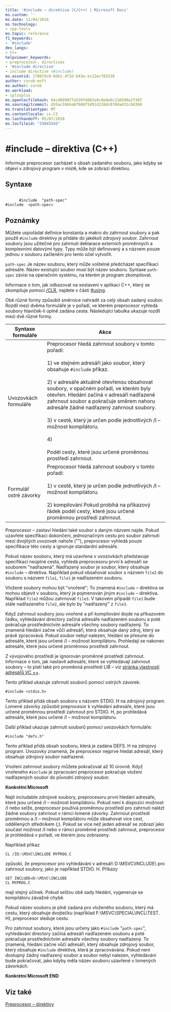 ```yaml
---
title: '#include – direktiva (C/C++) | Microsoft Docs'
ms.custom: ''
ms.date: 11/04/2016
ms.technology:
- cpp-tools
ms.topic: reference
f1_keywords:
- '#include'
dev_langs:
- C++
helpviewer_keywords:
- preprocessor, directives
- '#include directive'
- include directive (#include)
ms.assetid: 17067dc0-8db1-4f2d-b43e-ec12ecf83238
author: corob-msft
ms.author: corob
ms.workload:
- cplusplus
ms.openlocfilehash: 64cd6098f7a539fd883a9c8e0e0c116590a2f38f
ms.sourcegitcommit: d55ac596ba8f908f5d91d228dc070dad31cb8360
ms.translationtype: MT
ms.contentlocale: cs-CZ
ms.lasthandoff: 05/07/2018
ms.locfileid: "33843545"
---
```

# <a name="include-directive-cc"></a>#include – direktiva (C++)
Informuje preprocesor zacházet s obsah zadaného souboru, jako kdyby se objeví v zdrojový program v místě, kde se zobrazí direktivu.  
  
## <a name="syntax"></a>Syntaxe  
  
```  
  
      #include  "path-spec"  
#include  <path-spec>  
```  
  
## <a name="remarks"></a>Poznámky  
 Můžete uspořádat definice konstanta a makro do zahrnout soubory a pak použít `#include` direktivy je přidáte do jakékoli zdrojový soubor. Zahrnout soubory jsou užitečné pro zahrnutí deklarace externích proměnných a komplexními datovými typy. Typy může být definovaný a s názvem pouze jednou v souboru začlenění pro tento účel vytvořit.  
  
 `path-spec` Je název souboru, který může volitelně předcházet specifikaci adresáře. Název existující soubor musí být název souboru. Syntaxe `path-spec` závisí na operačním systému, na kterém je program zkompilovat.  
  
 Informace o tom, jak odkazovat na sestavení v aplikaci C++, který se zkompiluje pomocí [/CLR](../build/reference/clr-common-language-runtime-compilation.md), najdete v části [#using](../preprocessor/hash-using-directive-cpp.md).  
  
 Obě různé formy způsobit směrnice nahradit za celý obsah zadaný soubor. Rozdíl mezi dvěma formuláře je v pořadí, ve kterém preprocesor vyhledá soubory hlaviček-li úplně zadána cesta. Následující tabulka ukazuje rozdíl mezi dvě různé formy.  
  
|Syntaxe formuláře|Akce|  
|-----------------|------------|  
|Uvozovkách formuláře|Preprocesor hledá zahrnout soubory v tomto pořadí:<br /><br /> 1) ve stejném adresáři jako soubor, který obsahuje `#include` příkaz.<br /><br /> 2) v adresáře aktuálně otevřenou obsahovat soubory, v opačném pořadí, ve kterém byly otevřen. Hledání začíná v adresáři nadřazené zahrnout soubor a pokračuje směrem nahoru adresáře žádné nadřazený zahrnout soubory.<br /><br /> 3) v cestě, který je určen podle jednotlivých /I – možnost kompilátoru.<br /><br /> 4)<br /><br /> Podél cesty, které jsou určené proměnnou prostředí zahrnout.|  
|Formulář ostré závorky|Preprocesor hledá zahrnout soubory v tomto pořadí:<br /><br /> 1) v cestě, který je určen podle jednotlivých /I – možnost kompilátoru.<br /><br /> 2) kompilování Pokud probíhá na příkazový řádek podél cesty, které jsou určené proměnnou prostředí zahrnout.|  
  
 Preprocesor – zastaví hledání také soubor s daným názvem najde. Pokud uzavřete specifikaci dokončení, jednoznačným cestu pro soubor zahrnutí mezi dvojitých uvozovek nahoře (""), preprocesor vyhledá pouze specifikace této cesty a ignoruje standardní adresáře.  
  
 Pokud název souboru, který má uzavřena v uvozovkách představuje specifikaci neúplné cesta, vyhledá preprocesoru první k adresáři se souborem "nadřazená". Nadřazený soubor je soubor, který obsahuje `#include` – direktiva. Například pokud obsahovat soubor s názvem `file2` do souboru s názvem `file1`, `file1` je nadřazeném souboru.  
  
 Vložené soubory mohou být "vnořené"; To znamená `#include` – direktiva se mohou objevit v souboru, který je pojmenován jiným `#include` – direktiva. Například `file2` můžou zahrnovat `file3`. V takovém případě `file1` bude stále nadřazeného `file2`, ale bylo by "nadřazený" z `file3`.  
  
 Když zahrnout soubory jsou vnořené a při kompilování dojde na příkazovém řádku, vyhledávání directory začíná adresáře nadřazeném souboru a poté pokračuje prostřednictvím adresáře všechny soubory nadřazený. To znamená hledání začne vůči adresáři, která obsahuje daný zdroj, který se právě zpracovává. Pokud soubor nebyl nalezen, hledání se přesune do adresáře, které jsou určené /I – možnost kompilátoru. Prohledají se nakonec adresáře, které jsou určené proměnnou prostředí zahrnout.  
  
 Z vývojového prostředí je ignorován proměnné prostředí zahrnout. Informace o tom, jak nastavit adresáře, které se vyhledávají zahrnout soubory – to platí také pro proměnná prostředí LIB – viz [stránka vlastností adresářů VC ++](../ide/vcpp-directories-property-page.md).  
  
 Tento příklad ukazuje zahrnutí souborů pomocí ostrých závorek:  
  
```  
#include <stdio.h>  
```  
  
 Tento příklad přidá obsah souboru s názvem STDIO. H na zdrojový program. Lomené závorky způsobit preprocesor k vyhledání adresáře, které jsou určené proměnnou prostředí zahrnout pro STDIO. H, po prohledává adresáře, které jsou určené /I – možnost kompilátoru.  
  
 Další příklad ukazuje zahrnutí souborů pomocí uvozovkách formuláře:  
  
```  
#include "defs.h"  
```  
  
 Tento příklad přidá obsah souboru, která je zadána DEFS. H na zdrojový program. Uvozovky znamená, že preprocesor nejprve hledat adresář, který obsahuje zdrojový soubor nadřazené.  
  
 Vnoření zahrnout soubory můžete pokračovat až 10 úrovně. Když vnořeného `#include` je zpracování preprocesor pokračuje vložení nadřazených soubor do původní zdrojový soubor.  
  
 **Konkrétní Microsoft**  
  
 Najít includable zdrojové soubory, preprocesoru první hledání adresáře, které jsou určené /I – možnost kompilátoru. Pokud není k dispozici možnost /I nebo selže, preprocesor používá proměnnou prostředí pro zahrnutí nalézt žádné soubory zahrnout v rámci lomené závorky. Zahrnout prostředí proměnnou a /I – možnost kompilátoru může obsahovat více cest, oddělených středníkem (;). Pokud se více než jeden adresář se zobrazí jako součást možnost /I nebo v rámci proměnné prostředí zahrnout, preprocesor je prohledává v pořadí, ve kterém jsou zobrazeny.  
  
 Například příkaz  
  
```  
CL /ID:\MSVC\INCLUDE MYPROG.C  
```  
  
 způsobí, že preprocesor pro vyhledávání v adresáři D:\MSVC\INCLUDE\ pro zahrnout soubory, jako je například STDIO. H. Příkazy  
  
```  
SET INCLUDE=D:\MSVC\INCLUDE  
CL MYPROG.C  
```  
  
 mají stejný účinek. Pokud selžou obě sady hledání, vygeneruje se kompilátoru závažné chybě.  
  
 Pokud název souboru je plně zadaná pro vloženého souboru, který má cestu, který obsahuje dvojtečku (například F:\MSVC\SPECIAL\INCL\TEST. H), preprocesor sleduje cestu.  
  
 Pro zahrnout soubory, které jsou určeny jako `#include` "`path-spec`", vyhledávání directory začíná adresáři nadřazeném souboru a poté pokračuje prostřednictvím adresáře všechny soubory nadřazený. To znamená, hledání začne vůči adresáři, který obsahuje zdrojový soubor, který obsahuje `#include` direktiva, která je zpracovávána. Pokud není dostupný žádný nadřazený soubor a soubor nebyl nalezen, vyhledávání bude pokračovat, jako kdyby měla název souboru uzavřené v lomených závorkách.  
  
 **Konkrétní Microsoft END**  
  
## <a name="see-also"></a>Viz také  
 [Preprocesor – direktivy](../preprocessor/preprocessor-directives.md)